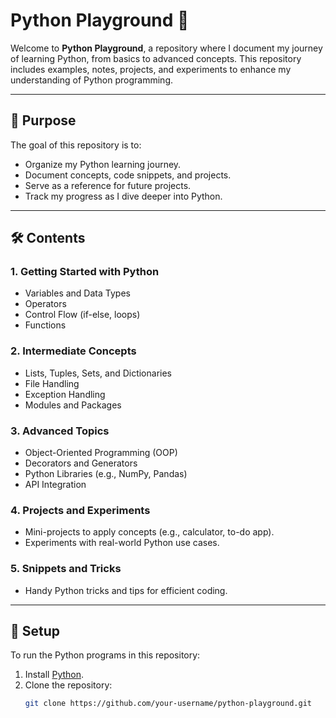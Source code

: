 # Python Playground 🐍

Welcome to **Python Playground**, a repository where I document my journey of learning Python, from basics to advanced concepts. This repository includes examples, notes, projects, and experiments to enhance my understanding of Python programming.

---

## 🌟 **Purpose**

The goal of this repository is to:

- Organize my Python learning journey.
- Document concepts, code snippets, and projects.
- Serve as a reference for future projects.
- Track my progress as I dive deeper into Python.

---

## 🛠️ **Contents**

### 1. **Getting Started with Python**

- Variables and Data Types
- Operators
- Control Flow (if-else, loops)
- Functions

### 2. **Intermediate Concepts**

- Lists, Tuples, Sets, and Dictionaries
- File Handling
- Exception Handling
- Modules and Packages

### 3. **Advanced Topics**

- Object-Oriented Programming (OOP)
- Decorators and Generators
- Python Libraries (e.g., NumPy, Pandas)
- API Integration

### 4. **Projects and Experiments**

- Mini-projects to apply concepts (e.g., calculator, to-do app).
- Experiments with real-world Python use cases.

### 5. **Snippets and Tricks**

- Handy Python tricks and tips for efficient coding.

---

## 🔧 **Setup**

To run the Python programs in this repository:

1. Install [Python](https://www.python.org/downloads/).
2. Clone the repository:
   ```bash
   git clone https://github.com/your-username/python-playground.git
   ```

